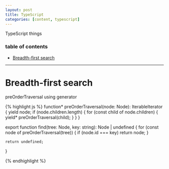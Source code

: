 ```yaml
---
layout: post
title: TypeScript
categories: [content, typescript]
---
```


TypeScript things

### table of contents

- [Breadth-first search](#breadth-first-search)

---

# Breadth-first search

preOrderTraversal using generator

{% highlight js %}
function* preOrderTraversal(node: Node): IterableIterator<Node> {
    yield node;
    if (node.children.length) {
        for (const child of node.children) {
            yield* preOrderTraversal(child);
        }
    }
}

export function find(tree: Node, key: string): Node | undefined {
    for (const node of preOrderTraversal(tree)) {
        if (node.id === key) return node;
    }

    return undefined;
}

{% endhighlight %}
